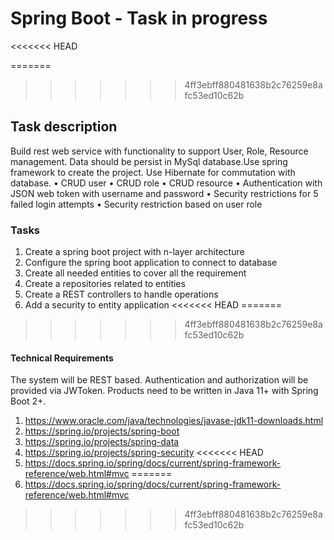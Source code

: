 # Spring Boot - Task in progress
<<<<<<< HEAD

=======
>>>>>>> 4ff3ebff880481638b2c76259e8afc53ed10c62b
## Task description
Build rest web service with	functionality to support User, Role, Resource management.
Data should	be persist in MySql database.Use spring	framework to create	the	project.
Use	Hibernate for commutation with database.
• CRUD user
• CRUD role
• CRUD	resource
• Authentication with JSON web token with username and password
• Security	restrictions for 5 failed login	attempts
• Security restriction based on	user role

### Tasks
1) Create a spring boot project with n-layer architecture
2) Configure the spring boot application to connect to database
3) Create all needed entities to cover all the requirement
4) Create a repositories related to entities
5) Create a REST controllers to handle operations
6) Add a security to entity application
<<<<<<< HEAD
=======
 
>>>>>>> 4ff3ebff880481638b2c76259e8afc53ed10c62b

#### Technical Requirements
The system will be REST based. Authentication and authorization will be provided via JWToken.
Products need to be written in Java 11+ with Spring Boot 2+.
1) https://www.oracle.com/java/technologies/javase-jdk11-downloads.html
2) https://spring.io/projects/spring-boot
3) https://spring.io/projects/spring-data
4) https://spring.io/projects/spring-security
<<<<<<< HEAD
5) https://docs.spring.io/spring/docs/current/spring-framework-reference/web.html#mvc
=======
5) https://docs.spring.io/spring/docs/current/spring-framework-reference/web.html#mvc
>>>>>>> 4ff3ebff880481638b2c76259e8afc53ed10c62b
